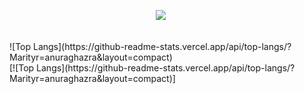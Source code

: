 
<p align="center">
<img src="https://img.shields.io/badge/python-blue?style=for-the-badge">
<img src="https://img.shields.io/badge/django-blue?style=for-the-badge" alt="">
<img src="https://img.shields.io/badge/SQL-blue?style=for-the-badge" alt="">
<img src="https://img.shields.io/badge/HTML-blue?style=for-the-badge" alt="">
<img src="https://img.shields.io/badge/CSS-blue?style=for-the-badge" alt="">
<img src="https://img.shields.io/badge/JS-blue?style=for-the-badge" alt="">
</p>
<br>
![Top Langs](https://github-readme-stats.vercel.app/api/top-langs/?Marityr=anuraghazra&layout=compact)
<br>
[![Top Langs](https://github-readme-stats.vercel.app/api/top-langs/?Marityr=anuraghazra&layout=compact)]


